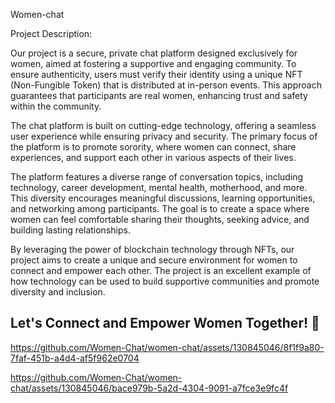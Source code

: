 Women-chat

Project Description:

Our project is a secure, private chat platform designed exclusively for women, aimed at fostering a supportive and engaging community. To ensure authenticity, users must verify their identity using a unique NFT (Non-Fungible Token) that is distributed at in-person events. This approach guarantees that participants are real women, enhancing trust and safety within the community.

The chat platform is built on cutting-edge technology, offering a seamless user experience while ensuring privacy and security. The primary focus of the platform is to promote sorority, where women can connect, share experiences, and support each other in various aspects of their lives.

The platform features a diverse range of conversation topics, including technology, career development, mental health, motherhood, and more. This diversity encourages meaningful discussions, learning opportunities, and networking among participants. The goal is to create a space where women can feel comfortable sharing their thoughts, seeking advice, and building lasting relationships.

By leveraging the power of blockchain technology through NFTs, our project aims to create a unique and secure environment for women to connect and empower each other. The project is an excellent example of how technology can be used to build supportive communities and promote diversity and inclusion.



## Let's Connect and Empower Women Together! 🌟




https://github.com/Women-Chat/women-chat/assets/130845046/8f1f9a80-7faf-451b-a4d4-af5f962e0704


https://github.com/Women-Chat/women-chat/assets/130845046/bace979b-5a2d-4304-9091-a7fce3e9fc4f

